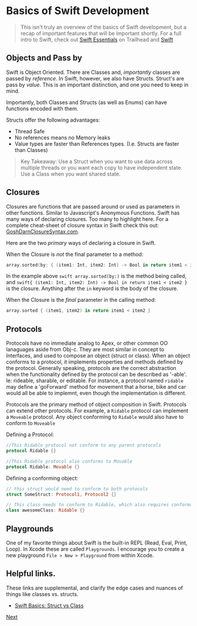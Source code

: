 # Basics of Swift Development

> This isn't truly an overview of the basics of Swift development, but a recap of important features that will be important shortly. For a full intro to Swift, check out [Swift Essentials](https://trailhead.salesforce.com/en/content/learn/modules/swift-essentials) on Trailhead and [Swift](https://developer.apple.com/swift/)

## Objects and Pass by

Swift is Object Oriented. There are Classes and, _importantly_ classes are passed by _reference_. In Swift, however, we also have Structs. Struct's are pass by _value_. This is an important distinction, and one you need to keep in mind.

Importantly, both Classes and Structs (as well as Enums) can have functions encoded with them.

Structs offer the following advantages:

- Thread Safe
- No references means no Memory leaks
- Value types are faster than References types. (I.e. Structs are faster than Classes)

> Key Takeaway: Use a Struct when you want to use data across multiple threads or you want each copy to have independent state. Use a Class when you want shared state.

## Closures

Closures are functions that are passed around or used as parameters in other functions. Similar to Javascript's Anonymous Functions. Swift has many ways of declaring closures. Too many to highlight here. For a complete cheat-sheet of closure syntax in Swift check this out: [GoshDarnClosureSyntax.com](http://goshdarnclosuresyntax.com/).

Here are the two _primary_ ways of declaring a closure in Swift.

When the Closure is _not_ the final parameter to a method:

```swift
array.sorted(by: { (item1: Int, item2: Int) -> Bool in return item1 < item2 })
```

In the example above `swift array.sorted(by:)` is the method being called, and `swift{ (item1: Int, item2: Int) -> Bool in return item1 < item2 }` is the closure. Anything after the `in` keyword is the body of the closure.

When the Closure is the _final_ parameter in the calling method:

```swift
array.sorted { (item1, item2) in return item1 < item2 }
```

## Protocols

Protocols have no immediate analog to Apex, or other common OO lanaguages aside from Obj-c. They are most similar in concept to Interfaces, and used to compose an object (struct or class). When an object conforms to a protocol, it implements properties and methods defined by the protocol. Generally speaking, protocols are the correct abstraction when the functionality defined by the protocol can be described as '-able'. Ie: rideable, sharable, or editable. For instance, a protocol named `ridable` may define a 'goForward' method for movement that a horse, bike and car would all be able to implemnt, even though the implementation is different.

Protocols are the primary method of object composition in Swift. Protocols can extend other protocols. For example, a `Ridable` protocol can implement a `Moveable` protocol. Any object conforming to `Ridable` would also have to conform to `Moveable`

Defining a Protocol:

```swift
//This Ridable protocol not conform to any parent protocols
protocol Ridable {}
```

```swift
//This Ridable protocol also conforms to Movable
protocol Ridable: Movable {}
```

Defining a conforming object:

```swift
// this struct would need to conform to both protocols
struct SomeStruct: Protocol1, Protocol2 {}
```

```swift
// This class needs to conform to Ridable, which also requires conformance with Movable
class awesomeClass: Ridable {}
```

## Playgrounds

One of my favorite things about Swift is the built-in REPL (Read, Eval, Print, Loop). In Xcode these are called `Playgrounds`. I encourage you to create a new playground `File > New > Playground` from within Xcode.

## Helpful links.

These links are supplemental, and clarify the edge cases and nuances of things like classes vs. structs.

- [Swift Basics: Struct vs Class](https://blog.usejournal.com/swift-basics-struct-vs-class-31b44ade28ae)

<a href="step2.html" class="btn btn-default pull-right">Next <i class="glyphicon glyphicon-chevron-right"></i></a>
